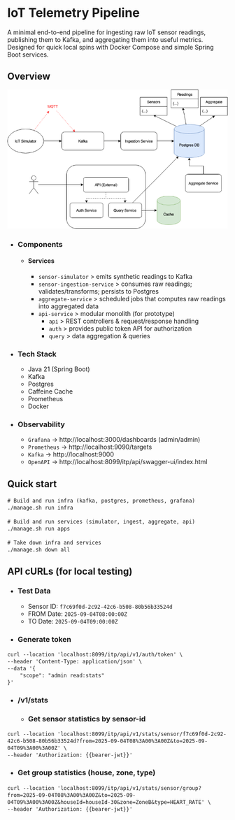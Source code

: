 # IoT Telemetry Pipeline

A minimal end-to-end pipeline for ingesting raw IoT sensor readings, publishing them to Kafka, and aggregating them into useful metrics. Designed for quick local spins with Docker Compose and simple Spring Boot services.

## Overview

![Overview](./_docs/overview.png)

* ### Components

  * #### Services
    * `sensor-simulator` > emits synthetic readings to Kafka
    * `sensor-ingestion-service` > consumes raw readings; validates/transforms; persists to Postgres
    * `aggregate-service` > scheduled jobs that computes raw readings into aggregated data
    * `api-service` > modular monolith (for prototype)
      * `api` > REST controllers & request/response handling
      * `auth` > provides public token API for authorization
      * `query` > data aggregation & queries

* ### Tech Stack
  * Java 21 (Spring Boot)
  * Kafka
  * Postgres
  * Caffeine Cache
  * Prometheus
  * Docker

* ### Observability
  * `Grafana` -> http://localhost:3000/dashboards (admin/admin)
  * `Prometheus` -> http://localhost:9090/targets
  * `Kafka` -> http://localhost:9000
  * `OpenAPI` -> http://localhost:8099/itp/api/swagger-ui/index.html

## Quick start
```
# Build and run infra (kafka, postgres, prometheus, grafana)
./manage.sh run infra

# Build and run services (simulator, ingest, aggregate, api)
./manage.sh run apps

# Take down infra and services
./manage.sh down all
```

## API cURLs (for local testing)

- ### Test Data
  * Sensor ID: `f7c69f0d-2c92-42c6-b508-80b56b33524d`
  * FROM Date: `2025-09-04T08:00:00Z`
  * TO Date: `2025-09-04T09:00:00Z`

- ### Generate token
```
curl --location 'localhost:8099/itp/api/v1/auth/token' \
--header 'Content-Type: application/json' \
--data '{
    "scope": "admin read:stats"
}'
```

- ### /v1/stats
  - ### Get sensor statistics by sensor-id
```
curl --location 'localhost:8099/itp/api/v1/stats/sensor/f7c69f0d-2c92-42c6-b508-80b56b33524d?from=2025-09-04T08%3A00%3A00Z&to=2025-09-04T09%3A00%3A00Z' \
--header 'Authorization: {{bearer-jwt}}'
```
- ### Get group statistics (house, zone, type)
```
curl --location 'localhost:8099/itp/api/v1/stats/sensor/group?from=2025-09-04T08%3A00%3A00Z&to=2025-09-04T09%3A00%3A00Z&houseId=houseId-30&zone=ZoneB&type=HEART_RATE' \
--header 'Authorization: {{bearer-jwt}}'
```
